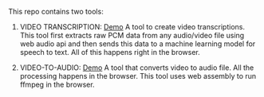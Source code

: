 This repo contains two tools:

1. VIDEO TRANSCRIPTION: [Demo](https://toolify-seven.vercel.app/) A tool to create video transcriptions. This tool first extracts raw PCM
data from any audio/video file using web audio api and then sends this data to a machine learning model for speech to text. All of this
happens right in the browser.

2. VIDEO-TO-AUDIO: [Demo](https://toolify-seven.vercel.app/video-to-audio) A tool that converts video to audio file. All the processing
happens in the browser. This tool uses web assembly to run ffmpeg in the browser.
